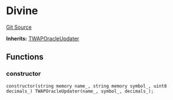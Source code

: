 # Divine
[Git Source](https://github.com/KlimaDAO/klimadao-solidity/blob/b4fb0f4685d5fe4c80ffc162389dfe0abdfe9f39/src/protocol/tokens/regular/KlimaToken.sol)

**Inherits:**
[TWAPOracleUpdater](/src/protocol/tokens/regular/KlimaToken.sol/contract.TWAPOracleUpdater.md)


## Functions
### constructor


```solidity
constructor(string memory name_, string memory symbol_, uint8 decimals_) TWAPOracleUpdater(name_, symbol_, decimals_);
```

